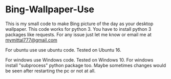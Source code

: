 # Bing-Wallpaper-Use

This is my small code to make Bing picture of the day as your desktop wallpaper.
This code works for python 3.
You have to install python 3 packages like requests.
For any issue just let me know or email me at mymittal777@gmail.com


For ubuntu use use ubuntu code.
Tested on Ubuntu 16.


For windows use Windows code.
Tested on Windows 10.
For windows install "subprocess" python package too.
Maybe sometimes changes would be seen after restarting the pc or not at all.
